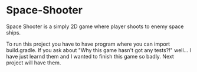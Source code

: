 # Space-Shooter
Space Shooter is a simply 2D game where player shoots to enemy space ships.

To run this project you have to have program where you can import build.gradle.
If you ask about "Why this game hasn't got any tests?!" well...
I have just learnd them and I wanted to finish this game so badly.
Next project will have them.
